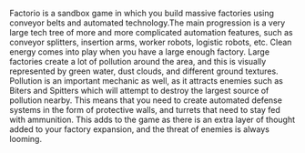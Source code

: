 Factorio is a sandbox game in which you build massive factories using conveyor belts and automated technology.The main progression is a very large tech tree of more and more complicated automation features, such as conveyor splitters, insertion arms, worker robots, logistic robots, etc.
Clean energy comes into play when you have a large enough factory. Large factories create a lot of pollution around the area, and this is visually represented by green water, dust clouds, and different ground textures. Pollution is an important mechanic as well, as it attracts enemies such as Biters and Spitters which will attempt to destroy the largest source of pollution nearby. This means that you need to create automated defense systems in the form of protective walls, and turrets that need to stay fed with ammunition.
This adds to the game as there is an extra layer of thought added to your factory expansion, and the threat of enemies is always looming.